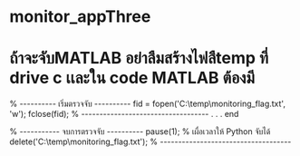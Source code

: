 # monitor_appThree
# ถ้าจะจับMATLAB อย่าลืมสร้างไฟลืtemp ที่ drive c เเละใน code MATLAB ต้องมี 
% ---------- เริ่มตรวจจับ ----------
fid = fopen('C:\temp\monitoring_flag.txt', 'w'); fclose(fid);
% -----------------------------------
.
.
.
end

% ----------- จบการตรวจจับ ----------
pause(1);  % เผื่อเวลาให้ Python จับได้
delete('C:\temp\monitoring_flag.txt');
% ------------------------------------
